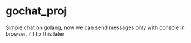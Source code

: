 # gochat_proj
Simple chat on golang, now we can send messages only with console in browser, i'll fix this later
